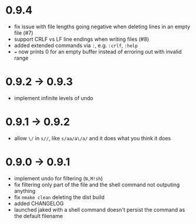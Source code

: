 0.9.4
=====

* fix issue with file lengths going negative when deleting lines in an empty
  file (#7)
* support CRLF vs LF line endings when writing files (#8)
* added extended commands via `:`, e.g. `:crlf`, `:help`
* `=` now prints 0 for an empty buffer instead of erroring out with invalid 
  range

0.9.2 -> 0.9.3
==============

* implement infinite levels of undo

0.9.1 -> 0.9.2
==============

* allow `\/` in `s//`, like `s/aa/a\/a/` and it does what you think it does

0.9.0 -> 0.9.1
==============

* implement undo for filtering (`N,M!sh`)
* fix filtering only part of the file and the shell command not outputing anything
* fix `nmake clean` deleting the dist build
* added CHANGELOG
* launched jaked with a shell command doesn't persist the command as the default filename
